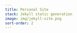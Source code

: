 ```yaml
---
title: Personal Site
stack: Jekyll static generation
image: img/jekyll-site.png
sort-order: 2
---
```

